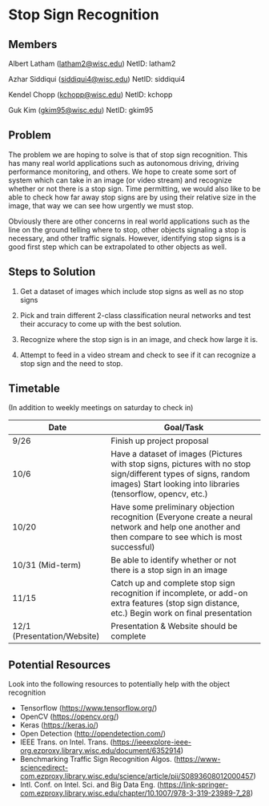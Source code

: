 # Stop Sign Recognition

## Members

Albert Latham (latham2@wisc.edu) NetID: latham2

Azhar Siddiqui (siddiqui4@wisc.edu) NetID: siddiqui4

Kendel Chopp (kchopp@wisc.edu) NetID: kchopp

Guk Kim (gkim95@wisc.edu) NetID: gkim95
## Problem
The problem we are hoping to solve is that of stop sign recognition. This has many real world applications such as autonomous driving, driving performance monitoring, and others. We hope to create some sort of system which can take in an image (or video stream) and recognize whether or not there is a stop sign. Time permitting, we would also like to be able to check how far away stop signs are by using their relative size in the image, that way we can see how urgently we must stop.

Obviously there are other concerns in real world applications such as the line on the ground telling where to stop, other objects signaling a stop is necessary, and other traffic signals. However, identifying stop signs is a good first step which can be extrapolated to other objects as well.

## Steps to Solution
1) Get a dataset of images which include stop signs as well as no stop signs

2) Pick and train different 2-class classification neural networks and test their accuracy to come up with the best solution.

3) Recognize where the stop sign is in an image, and check how large it is.

4) Attempt to feed in a video stream and check to see if it can recognize a stop sign and the need to stop.

## Timetable
(In addition to weekly meetings on saturday to check in)

| Date                        | Goal/Task                                                                                                                                                                       |
|-----------------------------|---------------------------------------------------------------------------------------------------------------------------------------------------------------------------------|
| 9/26                        | Finish up project proposal                                                                                                                                                      |
| 10/6                        | Have a dataset of images (Pictures with stop signs, pictures with no stop sign/different types of signs, random images) Start looking into libraries (tensorflow, opencv, etc.) |
| 10/20                       | Have some preliminary objection recognition (Everyone create a neural network and help one another and then compare to see which is most successful)                            |
| 10/31 (Mid-term)            | Be able to identify whether or not there is a stop sign in an image                                                                                                             |
| 11/15                       | Catch up and complete stop sign recognition if incomplete, or add-on extra features (stop sign distance, etc.) Begin work on final presentation                                 |
| 12/1 (Presentation/Website) | Presentation & Website should be complete                                                                                                                                       |

## Potential Resources
Look into the following resources to potentially help with the object recognition

- Tensorflow (https://www.tensorflow.org/)
- OpenCV (https://opencv.org/)
- Keras (https://keras.io/)
- Open Detection (http://opendetection.com/)
- IEEE Trans. on Intel. Trans. (https://ieeexplore-ieee-org.ezproxy.library.wisc.edu/document/6352914)
- Benchmarking Traffic Sign Recognition Algos. (https://www-sciencedirect-com.ezproxy.library.wisc.edu/science/article/pii/S0893608012000457)
- Intl. Conf. on Intel. Sci. and Big Data Eng. (https://link-springer-com.ezproxy.library.wisc.edu/chapter/10.1007/978-3-319-23989-7_28)

